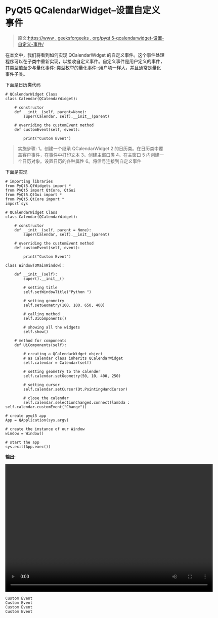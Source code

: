 # PyQt5 QCalendarWidget–设置自定义事件

> 原文:[https://www . geeksforgeeks . org/pyqt 5-qcalendarwidget-设置-自定义-事件/](https://www.geeksforgeeks.org/pyqt5-qcalendarwidget-setting-custom-event/)

在本文中，我们将看到如何实现 QCalendarWidget 的自定义事件。这个事件处理程序可以在子类中重新实现，以接收自定义事件。自定义事件是用户定义的事件，其类型值至少与量化事件::类型枚举的量化事件::用户项一样大，并且通常是量化事件子类。

下面是日历类代码

```
# QCalendarWidget Class
class Calendar(QCalendarWidget):

    # constructor
    def __init__(self, parent=None):
        super(Calendar, self).__init__(parent)

    # overriding the customEvent method
    def customEvent(self, event):

        print("Custom Event")

```

> 实施步骤:
> 1。创建一个继承 QCalendarWidget
> 2 的日历类。在日历类中覆盖客户事件，在事件中打印文本
> 3。创建主窗口类
> 4。在主窗口
> 5 内创建一个日历对象。设置日历的各种属性
> 6。将信号连接到自定义事件

下面是实现

```
# importing libraries
from PyQt5.QtWidgets import * 
from PyQt5 import QtCore, QtGui
from PyQt5.QtGui import * 
from PyQt5.QtCore import * 
import sys

# QCalendarWidget Class
class Calendar(QCalendarWidget):

    # constructor
    def __init__(self, parent = None):
        super(Calendar, self).__init__(parent)

    # overriding the customEvent method
    def customEvent(self, event):

        print("Custom Event")

class Window(QMainWindow):

    def __init__(self):
        super().__init__()

        # setting title
        self.setWindowTitle("Python ")

        # setting geometry
        self.setGeometry(100, 100, 650, 400)

        # calling method
        self.UiComponents()

        # showing all the widgets
        self.show()

    # method for components
    def UiComponents(self):

        # creating a QCalendarWidget object
        # as Calendar class inherits QCalendarWidget
        self.calendar = Calendar(self)

        # setting geometry to the calender
        self.calendar.setGeometry(50, 10, 400, 250)

        # setting cursor
        self.calendar.setCursor(Qt.PointingHandCursor)

        # close the calendar
        self.calendar.selectionChanged.connect(lambda : self.calendar.customEvent("Change"))

# create pyqt5 app
App = QApplication(sys.argv)

# create the instance of our Window
window = Window()

# start the app
sys.exit(App.exec())
```

**输出:**

<video class="wp-video-shortcode" id="video-432468-1" width="656" height="404" preload="metadata" controls=""><source type="video/mp4" src="https://media.geeksforgeeks.org/wp-content/uploads/20200613001846/Python-2020-06-13-00-18-09.mp4?_=1">[https://media.geeksforgeeks.org/wp-content/uploads/20200613001846/Python-2020-06-13-00-18-09.mp4](https://media.geeksforgeeks.org/wp-content/uploads/20200613001846/Python-2020-06-13-00-18-09.mp4)</video>

```
Custom Event
Custom Event
Custom Event
Custom Event

```